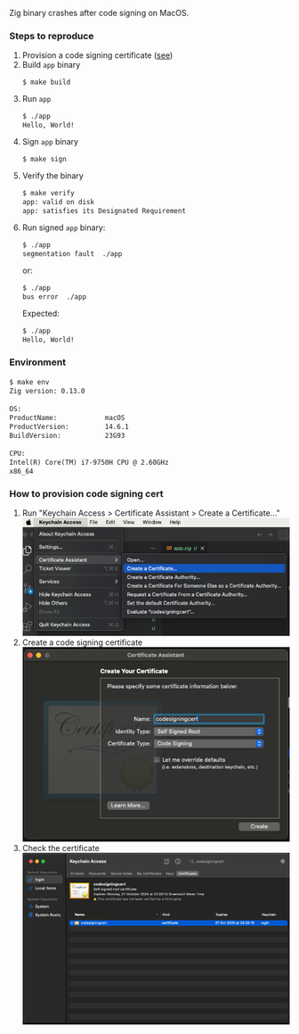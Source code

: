 Zig binary crashes after code signing on MacOS.

### Steps to reproduce
1. Provision a code signing certificate ([see](#how-to-provision-code-signing-cert))
2. Build `app` binary
    ```
    $ make build
    ```
3. Run `app`
    ```
    $ ./app
    Hello, World!
    ```
4. Sign `app` binary
    ```
    $ make sign
    ```
5. Verify the binary
    ```
    $ make verify
    app: valid on disk
    app: satisfies its Designated Requirement
    ```
6. Run signed `app` binary:
    ```
    $ ./app
    segmentation fault  ./app
    ```
    or:
    ```
    $ ./app
    bus error  ./app
    ```
    Expected:
    ```
    $ ./app
    Hello, World!
    ```

### Environment
```
$ make env
Zig version: 0.13.0

OS:
ProductName:            macOS
ProductVersion:         14.6.1
BuildVersion:           23G93

CPU:
Intel(R) Core(TM) i7-9750H CPU @ 2.60GHz
x86_64
```

### How to provision code signing cert
1. Run "Keychain Access > Certificate Assistant > Create a Certificate..."
    ![Provisioning](./img/codesign_1.png)
2. Create a code signing certificate
    ![Code Signing](./img/codesign_2.png)
3. Check the certificate
    ![Check Certificate](./img/codesign_3.png)